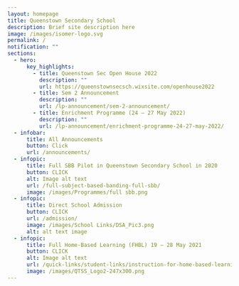 ```yaml
---
layout: homepage
title: Queenstown Secondary School
description: Brief site description here
image: /images/isomer-logo.svg
permalink: /
notification: ""
sections:
  - hero:
      key_highlights:
        - title: Queenstown Sec Open House 2022
          description: ""
          url: https://queenstownsecsch.wixsite.com/openhouse2022
        - title: Sem 2 Announcement
          description: ""
          url: /lp-announcement/sem-2-announcement/
        - title: Enrichment Programme (24 – 27 May 2022)
          description: ""
          url: /lp-announcement/enrichment-programme-24-27-may-2022/
  - infobar:
      title: All Announcements
      button: Click
      url: /announcements/
  - infopic:
      title: Full SBB Pilot in Queenstown Secondary School in 2020
      button: CLICK
      alt: Image alt text
      url: /full-subject-based-banding-full-sbb/
      image: /images/Programmes/full sbb.png
  - infopic:
      title: Direct School Admission
      button: CLICK
      url: /admission/
      image: /images/School Links/DSA_Pic3.png
      alt: alt text image
  - infopic:
      title: Full Home-Based Learning (FHBL) 19 – 28 May 2021
      button: CLICK
      alt: Image alt text
      url: /quick-links/student-links/instruction-for-home-based-learning-hbl/
      image: /images/QTSS_Logo2-247x300.png
---
```

